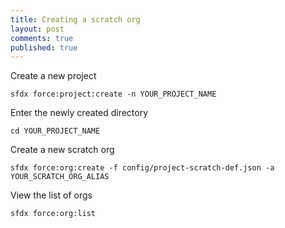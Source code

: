 ```yaml
---
title: Creating a scratch org
layout: post
comments: true
published: true
---
```


Create a new project
``` 
sfdx force:project:create -n YOUR_PROJECT_NAME
```

Enter the newly created directory
```
cd YOUR_PROJECT_NAME
```

Create a new scratch org
``` 
sfdx force:org:create -f config/project-scratch-def.json -a YOUR_SCRATCH_ORG_ALIAS
```

View the list of orgs
```
sfdx force:org:list
```